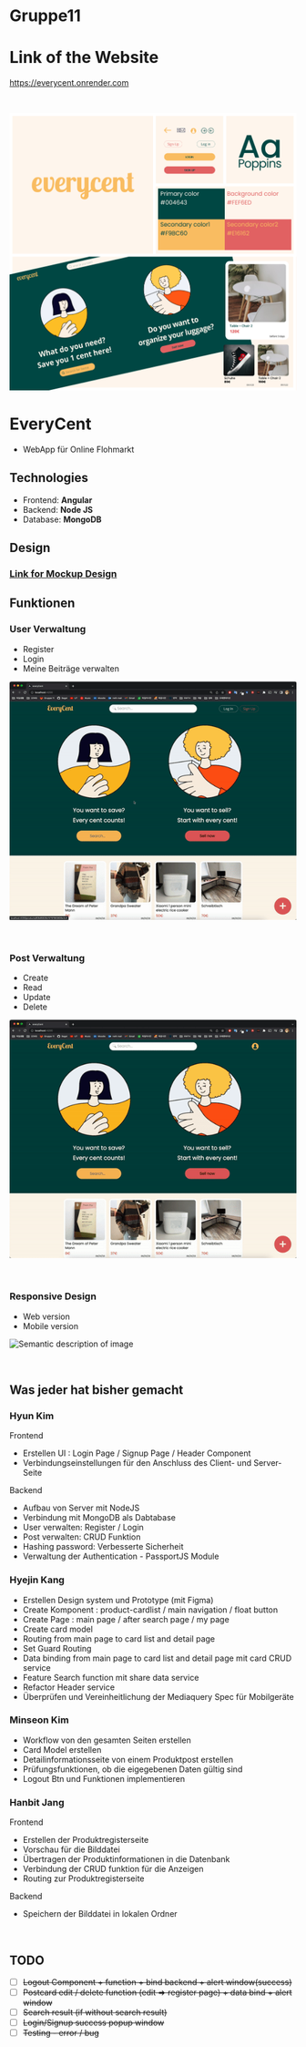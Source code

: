 # Gruppe11

# Link of the Website

https://everycent.onrender.com

<br>

![Semantic description of image](Design_System.jpg)

# EveryCent

- WebApp für Online Flohmarkt

## Technologies

- Frontend: **Angular**
- Backend: **Node JS**
- Database: **MongoDB**

## Design

### [Link for Mockup Design ](https://www.figma.com/file/pVUlarB3jvQJ339Hzii7xP/everycent?node-id=79%3A2&t=uLUPgowncZaLY1o9-1)

## Funktionen

### User Verwaltung

- Register
- Login
- Meine Beiträge verwalten

![Semantic description of image](Login.gif)

<br>

### Post Verwaltung

- Create
- Read
- Update
- Delete

![Semantic description of image](Crud.gif)

<br>

### Responsive Design

- Web version
- Mobile version

![Semantic description of image](Responsive.gif)

<br>

## Was jeder hat bisher gemacht

### Hyun Kim

Frontend

- Erstellen UI : Login Page / Signup Page / Header Component
- Verbindungseinstellungen für den Anschluss des Client- und Server-Seite

Backend

- Aufbau von Server mit NodeJS
- Verbindung mit MongoDB als Dabtabase
- User verwalten: Register / Login
- Post verwalten: CRUD Funktion
- Hashing password: Verbesserte Sicherheit
- Verwaltung der Authentication - PassportJS Module

### Hyejin Kang

- Erstellen Design system und Prototype (mit Figma)
- Create Komponent : product-cardlist / main navigation / float button
- Create Page : main page / after search page / my page
- Create card model
- Routing from main page to card list and detail page
- Set Guard Routing
- Data binding from main page to card list and detail page mit card CRUD service
- Feature Search function mit share data service
- Refactor Header service
- Überprüfen und Vereinheitlichung der Mediaquery Spec für Mobilgeräte

### Minseon Kim

- Workflow von den gesamten Seiten erstellen
- Card Model erstellen
- Detailinformationsseite von einem Produktpost erstellen
- Prüfungsfunktionen, ob die eigegebenen Daten gültig sind
- Logout Btn und Funktionen implementieren

### Hanbit Jang

Frontend

- Erstellen der Produktregisterseite
- Vorschau für die Bilddatei
- Übertragen der Produktinformationen in die Datenbank
- Verbindung der CRUD funktion für die Anzeigen
- Routing zur Produktregisterseite

Backend

- Speichern der Bilddatei in lokalen Ordner

<br>

## TODO

- [ ] ~~Logout Component + function + bind backend + alert window(success)~~
- [ ] ~~Postcard edit / delete function (edit => register page) + data bind + alert window~~
- [ ] ~~Search result (if without search result)~~
- [ ] ~~Login/Signup success popup window~~
- [ ] ~~Testing - error / bug~~
